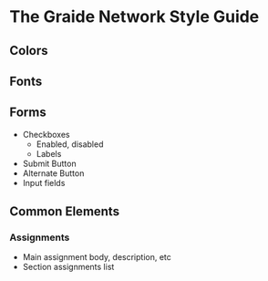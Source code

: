 # The Graide Network Style Guide

## Colors

## Fonts

## Forms
- Checkboxes
  - Enabled, disabled
  - Labels
- Submit Button
- Alternate Button
- Input fields

## Common Elements

### Assignments
- Main assignment body, description, etc
- Section assignments list



